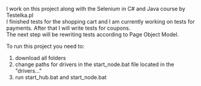 I work on this project along with the Selenium in C# and Java course by Testelka.pl <br>
I finished tests for the shopping cart and I am currently working on tests for payments. After that I will write tests for coupons. <br>
The next step will be rewriting tests according to Page Object Model. 

To run this project you need to:
1. download all folders 
2. change paths for drivers in the start_node.bat file located in the "drivers..." 
3. run start_hub.bat and start_node.bat
